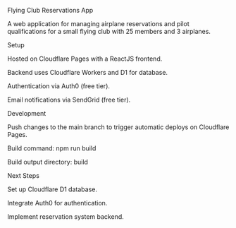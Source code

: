Flying Club Reservations App

A web application for managing airplane reservations and pilot qualifications for a small flying club with 25 members and 3 airplanes.

Setup

Hosted on Cloudflare Pages with a ReactJS frontend.

Backend uses Cloudflare Workers and D1 for database.

Authentication via Auth0 (free tier).

Email notifications via SendGrid (free tier).


Development

Push changes to the main branch to trigger automatic deploys on Cloudflare Pages.

Build command: npm run build

Build output directory: build


Next Steps

Set up Cloudflare D1 database.

Integrate Auth0 for authentication.

Implement reservation system backend.